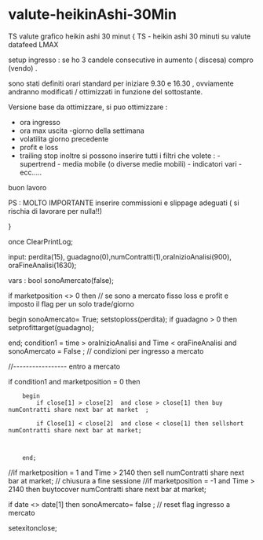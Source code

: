 # valute-heikinAshi-30Min
TS valute grafico heikin ashi 30 minut
{ TS - heikin ashi 30 minuti su valute datafeed LMAX

setup ingresso : se ho 3 candele consecutive in aumento ( discesa) compro (vendo) .

sono stati definiti orari standard per iniziare 9.30 e 16.30 , ovviamente andranno modificati / ottimizzati in funzione del sottostante.

Versione base da ottimizzare, si puo ottimizzare :

- ora ingresso
- ora max uscita
-giorno della settimana
- volatilita giorno precedente 
- profit e loss
- trailing stop
inoltre si possono inserire tutti i filtri che volete : - supertrend - media mobile (o diverse medie mobili) - indicatori vari - ecc.....

buon lavoro

PS : MOLTO IMPORTANTE inserire commissioni e slippage adeguati ( si rischia di lavorare per nulla!!)

}

once ClearPrintLog;

input: perdita(15), guadagno(0),numContratti(1),oraInizioAnalisi(900), oraFineAnalisi(1630);

vars : bool sonoAmercato(false);

if marketposition <> 0 then // se sono a mercato fisso loss e profit e imposto il flag per un solo trade/giorno

begin
sonoAmercato= True;
setstoploss(perdita);
 if guadagno > 0 then setprofittarget(guadagno);


end;
condition1 = time > oraInizioAnalisi and Time < oraFineAnalisi and sonoAmercato = False ; // condizioni per ingresso a mercato

//----------------- entro a mercato

if condition1 and marketposition = 0 then

		begin
			if close[1] > close[2]  and close > close[1] then buy numContratti share next bar at market  ; 
			
			if Close[1] < close[2]  and close < close[1] then sellshort numContratti share next bar at market;	
			

				
		end;
//if marketposition = 1 and Time > 2140 then sell numContratti share next bar at market; // chiusura a fine sessione
//if marketposition = -1 and Time > 2140 then buytocover numContratti share next bar at market;

if date <> date[1] then sonoAmercato= false ; // reset flag ingresso a mercato

setexitonclose;
